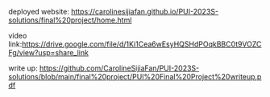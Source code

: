 deployed website: https://carolinesijiafan.github.io/PUI-2023S-solutions/final%20project/home.html


video link:https://drive.google.com/file/d/1Ki1Cea6wEsyHQSHdPOqkBBC0t9VOZCFg/view?usp=share_link


write up: https://github.com/CarolineSijiaFan/PUI-2023S-solutions/blob/main/final%20project/PUI%20Final%20Project%20writeup.pdf
